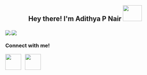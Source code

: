## <p align='center'>Hey there! I'm Adithya P Nair <img src="https://thumbs.gfycat.com/ChubbyRadiantBlackfish-max-1mb.gif" width=60 height= 50>
<a href="https://github.com/adinairp">
  <img align='center'src="https://github-readme-stats.vercel.app/api?username=adinairp&theme=github_dark&show_icons=true" />
  <img align='center' src="https://github-readme-stats.vercel.app/api/top-langs/?username=adinairp&theme=github_dark&layout=compact" />
</a>
<br/>

### Connect with me!
  [<img src="https://img.shields.io/badge/LinkedIn-0077B5?style=for-the-badge&logo=linkedin&logoColor=white" width=50 height= 50>](https://www.linkedin.com/in/adithya-pradeep-8735791b1/)
  &nbsp; [<img src="https://img.shields.io/badge/Gmail-D14836?style=for-the-badge&logo=gmail&logoColor=white" width=50 height= 50>](mailto:adinairp@gmail.com?subject=Hi!%20I%20found%20you%20on%20Github)
